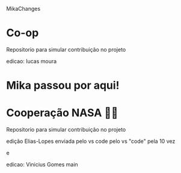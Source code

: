 MikaChanges
# Co-op

Repositorio para simular contribuição no projeto

edicao: lucas moura

# Mika passou por aqui!

# Cooperação NASA 🚀🚀
Repositorio para simular contribuição no projeto



edição Elias-Lopes enviada pelo vs code 
 pelo vs "code"  pela 10 vez

e

edicao: Vinicius Gomes
main